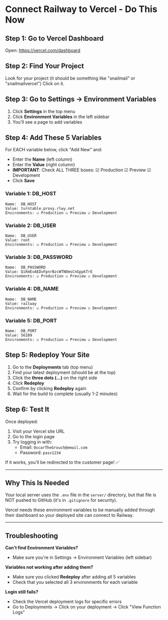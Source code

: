 # Connect Railway to Vercel - Do This Now

## Step 1: Go to Vercel Dashboard
Open: https://vercel.com/dashboard

## Step 2: Find Your Project
Look for your project (it should be something like "snailmail" or "snailmailvercel")
Click on it.

## Step 3: Go to Settings → Environment Variables
1. Click **Settings** in the top menu
2. Click **Environment Variables** in the left sidebar
3. You'll see a page to add variables

## Step 4: Add These 5 Variables

For EACH variable below, click "Add New" and:
- Enter the **Name** (left column)
- Enter the **Value** (right column)
- **IMPORTANT**: Check ALL THREE boxes: ☑ Production ☑ Preview ☑ Development
- Click **Save**

### Variable 1: DB_HOST
```
Name:  DB_HOST
Value: turntable.proxy.rlwy.net
Environments: ☑ Production ☑ Preview ☑ Development
```

### Variable 2: DB_USER
```
Name:  DB_USER
Value: root
Environments: ☑ Production ☑ Preview ☑ Development
```

### Variable 3: DB_PASSWORD
```
Name:  DB_PASSWORD
Value: QiKmEvAEDvFpnrBzcWTNOmsCnGppkTrE
Environments: ☑ Production ☑ Preview ☑ Development
```

### Variable 4: DB_NAME
```
Name:  DB_NAME
Value: railway
Environments: ☑ Production ☑ Preview ☑ Development
```

### Variable 5: DB_PORT
```
Name:  DB_PORT
Value: 56189
Environments: ☑ Production ☑ Preview ☑ Development
```

## Step 5: Redeploy Your Site

1. Go to the **Deployments** tab (top menu)
2. Find your latest deployment (should be at the top)
3. Click the **three dots (...)** on the right side
4. Click **Redeploy**
5. Confirm by clicking **Redeploy** again
6. Wait for the build to complete (usually 1-2 minutes)

## Step 6: Test It

Once deployed:
1. Visit your Vercel site URL
2. Go to the login page
3. Try logging in with:
   - Email: `OscarTheGrouch@email.com`
   - Password: `pass1234`

If it works, you'll be redirected to the customer page! ✅

---

## Why This Is Needed

Your local server uses the `.env` file in the `server/` directory, but that file is NOT pushed to GitHub (it's in `.gitignore` for security).

Vercel needs these environment variables to be manually added through their dashboard so your deployed site can connect to Railway.

---

## Troubleshooting

**Can't find Environment Variables?**
- Make sure you're in Settings → Environment Variables (left sidebar)

**Variables not working after adding them?**
- Make sure you clicked **Redeploy** after adding all 5 variables
- Check that you selected all 3 environments for each variable

**Login still fails?**
- Check the Vercel deployment logs for specific errors
- Go to Deployments → Click on your deployment → Click "View Function Logs"
